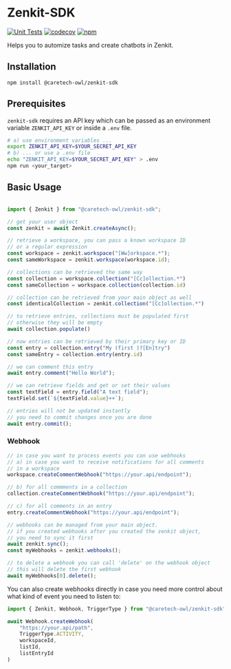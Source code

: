 # Zenkit-SDK
[![Unit Tests](https://github.com/caretech-owl/zenkit-sdk/actions/workflows/unit_tests.yaml/badge.svg)](https://github.com/caretech-owl/zenkit-sdk/actions/workflows/unit_tests.yaml)
[![codecov](https://codecov.io/gh/caretech-owl/zenkit-sdk/branch/main/graph/badge.svg?token=GC8DDFU4I5)](https://codecov.io/gh/caretech-owl/zenkit-sdk)
[![npm](https://img.shields.io/npm/v/%40caretech-owl/zenkit-sdk)](https://www.npmjs.com/package/@caretech-owl/zenkit-sdk)

Helps you to automize tasks and create chatbots in Zenkit.

## Installation 

```
npm install @caretech-owl/zenkit-sdk
```

## Prerequisites

`zenkit-sdk` requires an API key which can be passed as an environment variable `ZENKIT_API_KEY` or inside a `.env` file.

```bash
# a) use environment variables ...
export ZENKIT_API_KEY=$YOUR_SECRET_API_KEY
# b) ... or use a .env file
echo "ZENKIT_API_KEY=$YOUR_SECRET_API_KEY" > .env
npm run <your_target>
```

## Basic Usage

```typescript

import { Zenkit } from "@caretech-owl/zenkit-sdk";

// get your user object 
const zenkit = await Zenkit.createAsync();

// retrieve a workspace, you can pass a known workspace ID
// or a regular expression 
const workspace = zenkit.workspace("[Ww]orkspace.*");
const sameWorkspace = zenkit.workspace(workspace.id);

// collections can be retrieved the same way
const collection = workspace.collection("[Cc]ollection.*")
const sameCollection = workspace.collection(collection.id)

// collection can be retrieved from your main object as well
const identicalCollection = zenkit.collection("[Cc]ollection.*")

// to retrieve entries, collections must be populated first
// otherwise they will be empty
await collection.populate()

// now entries can be retrieved by their primary key or ID
const entry = collection.entry("My (first )?[En]try")
const sameEntry = collection.entry(entry.id)

// we can comment this entry
await entry.comment("Hello World");

// we can retrieve fields and get or set their values
const textField = entry.field("A text field");
textField.set(`${textField.value}++`);

// entries will not be updated instantly
// you need to commit changes once you are done
await entry.commit();
```

### Webhook

```typescript
// in case you want to process events you can use webhooks
// a) in case you want to receive notifications for all comments
// in a workspace
workspace.createCommentWebhook("https://your.api/endpoint");

// b) for all commments in a collection
collection.createCommentWebhook("https://your.api/endpoint");

// c) for all comments in an entry
entry.createCommentWebhook("https://your.api/endpoint");

// webhooks can be managed from your main object. 
// if you created webhooks after you created the zenkit object,
// you need to sync it first
await zenkit.sync();
const myWebhooks = zenkit.webhooks();

// to delete a webhook you can call 'delete' on the webhook object
// this will delete the first webhook
await myWebhooks[0].delete();
```

You can also create webhooks directly in case you need more control about what kind of event you need to listen to:
```typescript
import { Zenkit, Webhook, TriggerType } from "@caretech-owl/zenkit-sdk";

await Webhook.createWebhook(
    "https://your.api/path",
    TriggerType.ACTIVITY,
    workspaceId,
    listId,
    listEntryId
)
```
